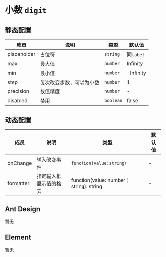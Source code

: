 # 小数 `digit`

## 静态配置

| 成员 | 说明 | 类型 | 默认值 |
| --- | --- | --- | --- |
| placeholder | 占位符 | `string` | 同`label` |
| max | 最大值 | `number` | Infinity |
| min | 最小值 | `number` | -Infinity |
| step | 每次改变步数，可以为小数 | `number` | 1 |
| precision | 数值精度 | `number` | - |
| disabled | 禁用 | `boolean` | false |

## 动态配置

| 成员 | 说明 | 类型 | 默认值 |
| --- | --- | --- | --- |
| onChange | 输入改变事件 | `function(value:string)` | - |
| formatter | 指定输入框展示值的格式 | function(value: number &brvbar; string): string | - |

## Ant Design

暂无

## Element

暂无